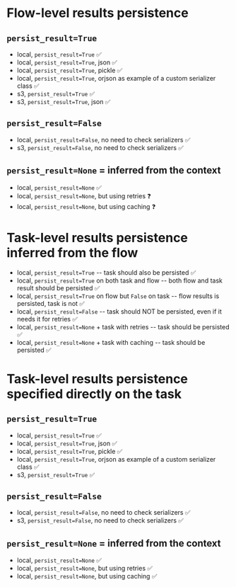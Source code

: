 # Flow-level results persistence

## ``persist_result=True``
- local, ``persist_result=True`` ✅
- local, ``persist_result=True``, json ✅
- local, ``persist_result=True``, pickle ✅
- local, ``persist_result=True``, orjson as example of a custom serializer class ✅
- s3, ``persist_result=True`` ✅
- s3, ``persist_result=True``, json ✅

## ``persist_result=False``
- local, ``persist_result=False``, no need to check serializers ✅
- s3, ``persist_result=False``, no need to check serializers ✅

## ``persist_result=None`` = inferred from the context

- local, ``persist_result=None`` ✅
- local, ``persist_result=None``, but using retries ❓
- local, ``persist_result=None``, but using caching ❓

# Task-level results persistence inferred from the flow

- local, ``persist_result=True`` -- task should also be persisted ✅
- local, ``persist_result=True`` on both task and flow -- both flow and task result should be persisted ✅
- local, ``persist_result=True`` on flow but `False` on task -- flow results is persisted, task is not ✅
- local, ``persist_result=False`` -- task should NOT be persisted, even if it needs it for retries ✅
- local, ``persist_result=None`` + task with retries -- task should be persisted ✅
- local, ``persist_result=None`` + task with caching -- task should be persisted ✅

# Task-level results persistence specified directly on the task

## ``persist_result=True``
- local, ``persist_result=True`` ✅
- local, ``persist_result=True``, json ✅
- local, ``persist_result=True``, pickle ✅
- local, ``persist_result=True``, orjson as example of a custom serializer class ✅
- s3, ``persist_result=True`` ✅

## ``persist_result=False``
- local, ``persist_result=False``, no need to check serializers ✅
- s3, ``persist_result=False``, no need to check serializers ✅

## ``persist_result=None`` = inferred from the context

- local, ``persist_result=None`` ✅
- local, ``persist_result=None``, but using retries ✅
- local, ``persist_result=None``, but using caching ✅

